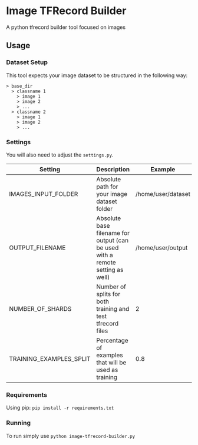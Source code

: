# Image TFRecord Builder
A python tfrecord builder tool focused on images

## Usage
### Dataset Setup

This tool expects your image dataset to be structured in the following way:

```
> base_dir
  > classname 1
    > image 1
    > image 2
    > ...
  > classname 2
    > image 1
    > image 2
    > ...
```

### Settings

You will also need to adjust the `settings.py`.

| Setting | Description | Example |
| ------- | ----------- | ------- |
| IMAGES_INPUT_FOLDER | Absolute path for your image dataset folder | /home/user/dataset |
| OUTPUT_FILENAME | Absolute base filename for output (can be used with a remote setting as well) | /home/user/output |
| NUMBER_OF_SHARDS | Number of splits for both training and test tfrecord files | 2 |
| TRAINING_EXAMPLES_SPLIT | Percentage of examples that will be used as training | 0.8 |

### Requirements

Using pip: `pip install -r requirements.txt`

### Running

To run simply use `python image-tfrecord-builder.py`
